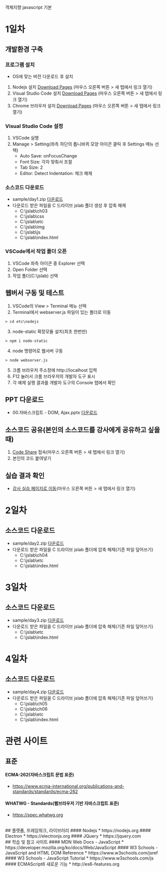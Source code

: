 객체지향 javascript 기본

# 1일차
## 개발환경 구축
### 프로그램 설치
* OS에 맞는 버전 다운로드 후 설치
1. Nodejs 설치 [Download Pages](https://nodejs.org/en/download/) (마우스 오른쪽 버튼 > 새 탭에서 링크 열기)
2. Visual Studio Code 설치 [Download Pages](https://code.visualstudio.com/download) (마우스 오른쪽 버튼 > 새 탭에서 링크 열기)
3. Chrome 브라우저 설치 [Download Pages](https://www.google.com/chrome) (마우스 오른쪽 버튼 > 새 탭에서 링크 열기)

### Visual Studio Code 설정
1. VSCode 실행
2. Manage > Setting(좌측 하단의 톱니바퀴 모양 아이콘 클릭 후 Settings 메뉴 선택)
    * Auto Save: onFocusChange
    * Font Size: 각자 맞춰서 조절
    * Tab Size: 2
    * Editor: Detect Indentation: 체크 해제

### 소스코드 다운로드
* sample/day1.zip [다운로드](https://github.com/uzoolove/js202207/raw/master/sample/day1.zip)
* 다운로드 받은 파일을 C 드라이브 jslab 폴더 생성 후 압축 해제
  * C:\jslab\ch03
  * C:\jslab\css
  * C:\jslab\etc
  * C:\jslab\img
  * C:\jslab\js
  * C:\jslab\index.html

### VSCode에서 작업 폴더 오픈
1. VSCode 좌측 아이콘 중 Explorer 선택
2. Open Folder 선택
3. 작업 폴더(C:\jslab) 선택

## 웹버서 구동 및 테스트
1. VSCode의 View > Terminal 메뉴 선택
2. Terminal에서 webserver.js 파일이 있는 폴더로 이동
```
> cd etc\nodejs
```
3. node-static 확장모듈 설치(최초 한번만)
```
> npm i node-static
```
4. node 명령어로 웹서버 구동
```
> node webserver.js
```
5. 크롬 브라우저 주소창에 http://localhost 입력
6. F12 눌러서 크롬 브라우저의 개발자 도구 표시
7. 각 예제 실행 결과를 개발자 도구의 Console 탭에서 확인

## PPT 다운로드
* 00.자바스크립트 - DOM, Ajax.pptx [다운로드](https://github.com/uzoolove/js202207/raw/master/PPT/00.%EC%9E%90%EB%B0%94%EC%8A%A4%ED%81%AC%EB%A6%BD%ED%8A%B8%20-%20DOM%2C%20Ajax.pptx)


## 소스코드 공유(본인의 소스코드를 강사에게 공유하고 싶을때)
1. [Code Share](https://codeshare.io/PdnpWo) 접속(마우스 오른쪽 버튼 > 새 탭에서 링크 열기)
2. 본인의 코드 붙여넣기

## 실습 결과 확인
* [강사 실습 페이지로 이동](https://uzoolove.github.io/js202207/)(마우스 오른쪽 버튼 > 새 탭에서 링크 열기)


# 2일차
## 소스코드 다운로드
* sample/day2.zip [다운로드](https://github.com/uzoolove/js202207/raw/master/sample/day2.zip)
* 다운로드 받은 파일을 C 드라이브 jslab 폴더에 압축 해제(기존 파일 덮어쓰기)
  * C:\jslab\ch04
  * C:\jslab\etc
  * C:\jslab\index.html


# 3일차
## 소스코드 다운로드
* sample/day3.zip [다운로드](https://github.com/uzoolove/js202207/raw/master/sample/day3.zip)
* 다운로드 받은 파일을 C 드라이브 jslab 폴더에 압축 해제(기존 파일 덮어쓰기)
  * C:\jslab\etc
  * C:\jslab\index.html

# 4일차
## 소스코드 다운로드
* sample/day4.zip [다운로드](https://github.com/uzoolove/js202207/raw/master/sample/day4.zip)
* 다운로드 받은 파일을 C 드라이브 jslab 폴더에 압축 해제(기존 파일 덮어쓰기)
  * C:\jslab\ch05
  * C:\jslab\ch06
  * C:\jslab\etc
  * C:\jslab\index.html

# 관련 사이트
## 표준
#### ECMA-262(자바스크립트 문법 표준)
* https://www.ecma-international.org/publications-and-standards/standards/ecma-262
#### WHATWG - Standards(웹브라우저 기반 자바스크립트 표준)
* https://spec.whatwg.org
<br>
## 플랫폼, 프레임워크, 라이브러리
#### Nodejs
* https://nodejs.org
#### Electron
* https://electronjs.org
#### JQuery
* https://jquery.com
<br>
## 학습 및 참고 사이트
#### MDN Web Docs - JavaScript
* https://developer.mozilla.org/ko/docs/Web/JavaScript
#### W3 Schools - JavaScript and HTML DOM Reference
* https://www.w3schools.com/jsref
#### W3 Schools - JavaScript Tutorial
* https://www.w3schools.com/js
#### ECMAScript6 새로운 기능
* http://es6-features.org